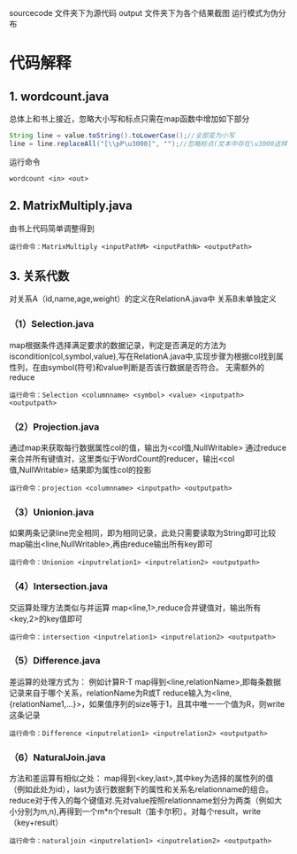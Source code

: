 sourcecode 文件夹下为源代码
output 文件夹下为各个结果截图
运行模式为伪分布

# 代码解释

## 1. wordcount.java

总体上和书上接近，忽略大小写和标点只需在map函数中增加如下部分

```Java
String line = value.toString().toLowerCase();//全部变为小写
line = line.replaceAll("[\\pP\u3000]", "");//忽略标点(文本中存在\u3000这样一个全角非标点字符，也替换掉）
```

运行命令
```
wordcount <in> <out>
```

## 2. MatrixMultiply.java

由书上代码简单调整得到
```
运行命令：MatrixMultiply <inputPathM> <inputPathN> <outputPath>
```
## 3. 关系代数

对关系A（id,name,age,weight）的定义在RelationA.java中
关系B未单独定义

### （1）Selection.java

map根据条件选择满足要求的数据记录，判定是否满足的方法为iscondition(col,symbol,value),写在RelationA.java中,实现步骤为根据col找到属性列，在由symbol(符号)和value判断是否该行数据是否符合。
无需额外的reduce
```
运行命令：Selection <columnname> <symbol> <value> <inputpath> <outputpath>
```

### （2）Projection.java

通过map来获取每行数据属性col的值，输出为<col值,NullWritable>
通过reduce来合并所有键值对，这里类似于WordCount的reducer，输出<col值,NullWritable>
结果即为属性col的投影
```
运行命令：projection <columnname> <inputpath> <outputpath>
```
### （3）Unionion.java

如果两条记录line完全相同，即为相同记录，此处只需要读取为String即可比较
map输出<line,NullWritable>,再由reduce输出所有key即可
```
运行命令：Unionion <inputrelation1> <inputrelation2> <outputpath>
```
### （4）Intersection.java

交运算处理方法类似与并运算
map<line,1>,reduce合并键值对，输出所有<key,2>的key值即可
```
运行命令：intersection <inputrelation1> <inputrelation2> <outputpath>
```
### （5）Difference.java

差运算的处理方式为：
例如计算R-T
map得到<line,relationName>,即每条数据记录来自于哪个关系，relationName为R或T
reduce输入为<line,{relationName1,...}>，如果值序列的size等于1，且其中唯一一个值为R，则write这条记录
```
运行命令：Difference <inputrelation1> <inputrelation2> <outputpath>
```
### （6）NaturalJoin.java

方法和差运算有相似之处：
map得到<key,last>,其中key为选择的属性列的值（例如此处为id），last为该行数据剩下的属性和关系名relationname的组合。
reduce对于传入的每个键值对.先对value按照relationname划分为两类（例如大小分别为m,n),再得到一个m*n个result（笛卡尔积）。对每个result，write（key+result）
```
运行命令：naturaljoin <inputrelation1> <inputrelation2> <outputpath>
```
